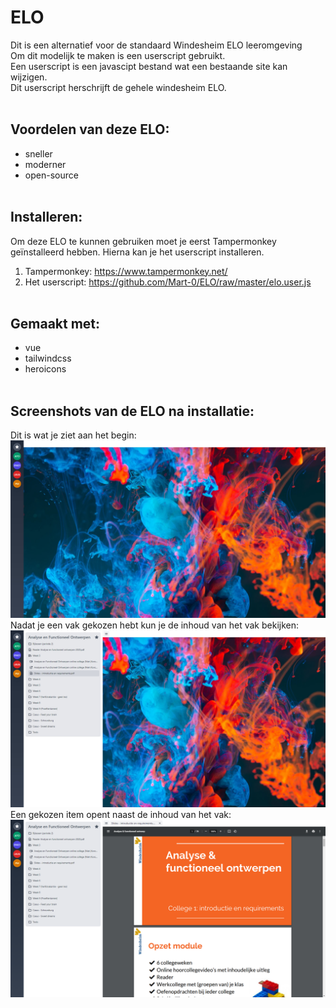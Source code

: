 # ELO
Dit is een alternatief voor de standaard Windesheim ELO leeromgeving<br/>
Om dit modelijk te maken is een userscript gebruikt.<br/>
Een userscript is een javascipt bestand wat een bestaande site kan wijzigen.<br/>
Dit userscript herschrijft de gehele windesheim ELO.
<br/><br/>

## Voordelen van deze ELO:
* sneller
* moderner
* open-source
<br/><br/>

## Installeren:<br/>
Om deze ELO te kunnen gebruiken moet je eerst Tampermonkey geïnstalleerd hebben.
Hierna kan je het userscript installeren.
1. Tampermonkey: https://www.tampermonkey.net/
1. Het userscript: https://github.com/Mart-0/ELO/raw/master/elo.user.js
<br/><br/>

## Gemaakt met:
* vue
* tailwindcss
* heroicons
<br/><br/>

## Screenshots van de ELO na installatie:
Dit is wat je ziet aan het begin:
![screenshot1.jpg](images/screenshots/screenshot1.jpg)
Nadat je een vak gekozen hebt kun je de inhoud van het vak bekijken:
![screenshot2.jpg](images/screenshots/screenshot2.jpg)
Een gekozen item opent naast de inhoud van het vak:
![screenshot3.jpg](images/screenshots/screenshot3.jpg)